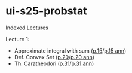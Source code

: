 # ui-s25-probstat
Indexed Lectures

Lecture 1:
- Approximate integral with sum ([p.15](https://moodle.innopolis.university/pluginfile.php/221482/mod_resource/content/2/AS.2023.L01.pdf#page=15)/[p.15 ann](https://moodle.innopolis.university/pluginfile.php/221483/mod_resource/content/3/AS.2023.L01_annotated.pdf#page=15))
- Def. Convex Set ([p.20](https://moodle.innopolis.university/pluginfile.php/221482/mod_resource/content/2/AS.2023.L01.pdf#page=20)/[p.20 ann](https://moodle.innopolis.university/pluginfile.php/221483/mod_resource/content/3/AS.2023.L01_annotated.pdf#page=20))
- Th. Caratheodori ([p.31](https://moodle.innopolis.university/pluginfile.php/221482/mod_resource/content/2/AS.2023.L01.pdf#page=31)/[p.31 ann](https://moodle.innopolis.university/pluginfile.php/221483/mod_resource/content/3/AS.2023.L01_annotated.pdf#page=31))

